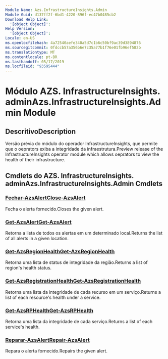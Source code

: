 ```yaml
---
Module Name: Azs.InfrastructureInsights.Admin
Module Guid: d137ff2f-6bd1-4220-896f-ec47b0485cb2
Download Help Link:
  '[object Object]': 
Help Version:
  '[object Object]': 
Locale: en-US
ms.openlocfilehash: 4a72540aefe340a5d7c1b6c50bf9ac39d3894876
ms.sourcegitcommit: 0fdccb57a356b6e7c35a77b1f76e01fb96ef582b
ms.translationtype: MT
ms.contentlocale: pt-BR
ms.lasthandoff: 05/17/2019
ms.locfileid: "93595444"
---
```

# <span data-ttu-id="f9bec-101">Módulo AZS. InfrastructureInsights. admin</span><span class="sxs-lookup"><span data-stu-id="f9bec-101">Azs.InfrastructureInsights.Admin Module</span></span>
## <span data-ttu-id="f9bec-102">Descritivo</span><span class="sxs-lookup"><span data-stu-id="f9bec-102">Description</span></span>
<span data-ttu-id="f9bec-103">Versão prévia do módulo do operador InfrastructureInsights, que permite que o oeprators exiba a integridade da infraestrutura.</span><span class="sxs-lookup"><span data-stu-id="f9bec-103">Preview release of the InfrastructureInsights operator module which allows oeprators to view the health of their infrastructure.</span></span>

## <span data-ttu-id="f9bec-104">Cmdlets do AZS. InfrastructureInsights. admin</span><span class="sxs-lookup"><span data-stu-id="f9bec-104">Azs.InfrastructureInsights.Admin Cmdlets</span></span>
### [<span data-ttu-id="f9bec-105">Fechar-AzsAlert</span><span class="sxs-lookup"><span data-stu-id="f9bec-105">Close-AzsAlert</span></span>](Close-AzsAlert.md)
<span data-ttu-id="f9bec-106">Fecha o alerta fornecido.</span><span class="sxs-lookup"><span data-stu-id="f9bec-106">Closes the given alert.</span></span>

### [<span data-ttu-id="f9bec-107">Get-AzsAlert</span><span class="sxs-lookup"><span data-stu-id="f9bec-107">Get-AzsAlert</span></span>](Get-AzsAlert.md)
<span data-ttu-id="f9bec-108">Retorna a lista de todos os alertas em um determinado local.</span><span class="sxs-lookup"><span data-stu-id="f9bec-108">Returns the list of all alerts in a given location.</span></span>

### [<span data-ttu-id="f9bec-109">Get-AzsRegionHealth</span><span class="sxs-lookup"><span data-stu-id="f9bec-109">Get-AzsRegionHealth</span></span>](Get-AzsRegionHealth.md)
<span data-ttu-id="f9bec-110">Retorna uma lista de status de integridade da região.</span><span class="sxs-lookup"><span data-stu-id="f9bec-110">Returns a list of region's health status.</span></span>

### [<span data-ttu-id="f9bec-111">Get-AzsRegistrationHealth</span><span class="sxs-lookup"><span data-stu-id="f9bec-111">Get-AzsRegistrationHealth</span></span>](Get-AzsRegistrationHealth.md)
<span data-ttu-id="f9bec-112">Retorna uma lista da integridade de cada recurso em um serviço.</span><span class="sxs-lookup"><span data-stu-id="f9bec-112">Returns a list of each resource's health under a service.</span></span>

### [<span data-ttu-id="f9bec-113">Get-AzsRPHealth</span><span class="sxs-lookup"><span data-stu-id="f9bec-113">Get-AzsRPHealth</span></span>](Get-AzsRPHealth.md)
<span data-ttu-id="f9bec-114">Retorna uma lista da integridade de cada serviço.</span><span class="sxs-lookup"><span data-stu-id="f9bec-114">Returns a list of each service's health.</span></span>

### [<span data-ttu-id="f9bec-115">Reparar-AzsAlert</span><span class="sxs-lookup"><span data-stu-id="f9bec-115">Repair-AzsAlert</span></span>](Repair-AzsAlert.md)
<span data-ttu-id="f9bec-116">Repara o alerta fornecido.</span><span class="sxs-lookup"><span data-stu-id="f9bec-116">Repairs the given alert.</span></span>

